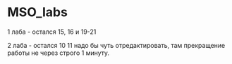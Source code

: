 # MSO_labs
1 лаба - остался 15, 16 и 19-21


2 лаба - остался 10 
11 надо бы чуть отредактировать, там прекращение работы не через строго 1 минуту.

